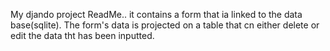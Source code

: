 My djando project ReadMe..
it contains a form that ia linked to the data base(sqlite).
The form's data is projected on a table that cn either delete or edit the data tht has been inputted.
